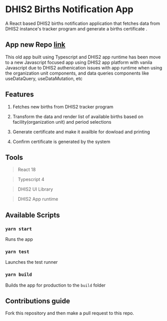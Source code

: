 # DHIS2 Births Notification App

A React based DHIS2 births notification application that fetches data from DHIS2 instance's tracker program and generate a births certificate .

## App new Repo [link](https://github.com/kosekaku/South-Sudan-Births-Notification-Certificate.git)

This old app built using Typescript and DHIS2 app runtime has been move to a new Javascript focused app using DHIS2 app platform with vanila Javascript due to DHIS2 authenication issues with app runtime when using the organization unit components, and data queries components like useDataQuery, useDataMutation, etc

## Features

1. Fetches new births from DHIS2 tracker program

2. Transform the data and render list of available births based on facility(organization unit) and period selections

3. Generate certificate and make it availble for dowload and printing

4. Confirm certificate is generated by the system

## Tools

> React 18

> Typescript 4

> DHIS2 UI Library

> DHIS2 App runtime

## Available Scripts

### `yarn start`

Runs the app

### `yarn test`

Launches the test runner

### `yarn build`

Builds the app for production to the `build` folder

## Contributions guide

Fork this repository and then make a pull request to this repo.
